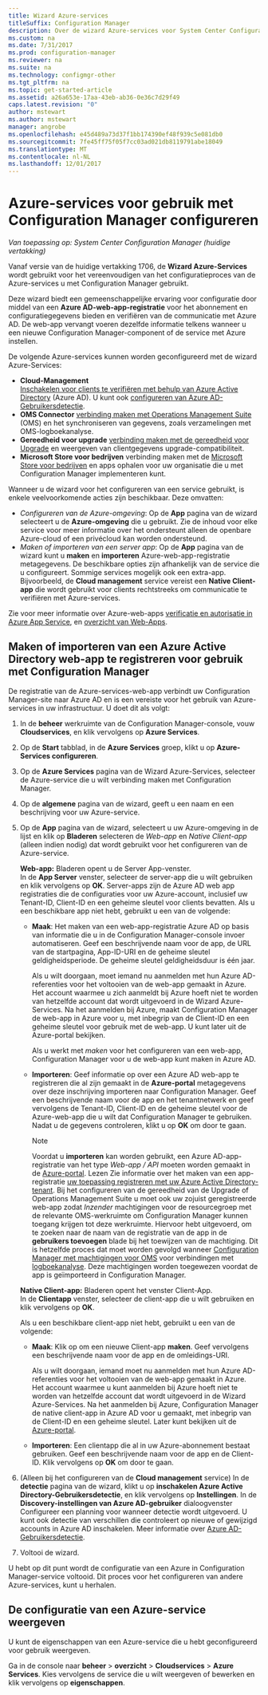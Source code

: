 ```yaml
---
title: Wizard Azure-services
titleSuffix: Configuration Manager
description: Over de wizard Azure-services voor System Center Configuration Manager.
ms.custom: na
ms.date: 7/31/2017
ms.prod: configuration-manager
ms.reviewer: na
ms.suite: na
ms.technology: configmgr-other
ms.tgt_pltfrm: na
ms.topic: get-started-article
ms.assetid: a26a653e-17aa-43eb-ab36-0e36c7d29f49
caps.latest.revision: "0"
author: mstewart
ms.author: mstewart
manager: angrobe
ms.openlocfilehash: e45d489a73d37f1bb174390ef48f939c5e081db0
ms.sourcegitcommit: 7fe45ff75f05f7cc03ad021db8119791abe18049
ms.translationtype: MT
ms.contentlocale: nl-NL
ms.lasthandoff: 12/01/2017
---
```

# <a name="configure-azure-services-for-use-with-configuration-manager"></a>Azure-services voor gebruik met Configuration Manager configureren

*Van toepassing op: System Center Configuration Manager (huidige vertakking)*

Vanaf versie van de huidige vertakking 1706, de **Wizard Azure-Services** wordt gebruikt voor het vereenvoudigen van het configuratieproces van de Azure-services u met Configuration Manager gebruikt.

Deze wizard biedt een gemeenschappelijke ervaring voor configuratie door middel van een **Azure AD-web-app-registratie** voor het abonnement en configuratiegegevens bieden en verifiëren van de communicatie met Azure AD. De web-app vervangt voeren dezelfde informatie telkens wanneer u een nieuwe Configuration Manager-component of de service met Azure instellen.

De volgende Azure-services kunnen worden geconfigureerd met de wizard Azure-Services:
-   **Cloud-Management**   
    [Inschakelen voor clients te verifiëren met behulp van Azure Active Directory](/sccm/core/clients/deploy/deploy-clients-cmg-azure) (Azure AD). U kunt ook [configureren van Azure AD-Gebruikersdetectie](/sccm/core/servers/deploy/configure/configure-discovery-methods#azureaadisc).
-   **OMS Connector**
    [verbinding maken met Operations Management Suite](/sccm/core/clients/manage/sync-data-microsoft-operations-management-suite) (OMS) en het synchroniseren van gegevens, zoals verzamelingen met OMS-logboekanalyse.
-   **Gereedheid voor upgrade**
    [verbinding maken met de gereedheid voor Upgrade](/sccm/core/clients/manage/upgrade/upgrade-analytics) en weergeven van clientgegevens upgrade-compatibiliteit.
-   **Microsoft Store voor bedrijven** verbinding maken met de [Microsoft Store voor bedrijven](/sccm/apps/deploy-use/manage-apps-from-the-windows-store-for-business) en apps ophalen voor uw organisatie die u met Configuration Manager implementeren kunt.

Wanneer u de wizard voor het configureren van een service gebruikt, is enkele veelvoorkomende acties zijn beschikbaar.
Deze omvatten:
-   *Configureren van de Azure-omgeving*:  Op de **App** pagina van de wizard selecteert u de **Azure-omgeving** die u gebruikt. Zie de inhoud voor elke service voor meer informatie over het ondersteunt alleen de openbare Azure-cloud of een privécloud kan worden ondersteund.
-   *Maken of importeren van een server app*:   Op de **App** pagina van de wizard kunt u **maken** en **importeren** Azure-web-app-registratie metagegevens. De beschikbare opties zijn afhankelijk van de service die u configureert. Sommige services mogelijk ook een extra-app. Bijvoorbeeld, de **Cloud management** service vereist een **Native Client-app** die wordt gebruikt voor clients rechtstreeks om communicatie te verifiëren met Azure-services.


Zie voor meer informatie over Azure-web-apps [verificatie en autorisatie in Azure App Service](/azure/app-service/app-service-authentication-overview), en [overzicht van Web-Apps](/azure/app-service-web/app-service-web-overview).


## <a name="webapp"></a>Maken of importeren van een Azure Active Directory web-app te registreren voor gebruik met Configuration Manager

De registratie van de Azure-services-web-app verbindt uw Configuration Manager-site naar Azure AD en is een vereiste voor het gebruik van Azure-services in uw infrastructuur. U doet dit als volgt:

1.  In de **beheer** werkruimte van de Configuration Manager-console, vouw **Cloudservices**, en klik vervolgens op **Azure Services**.
2.  Op de **Start** tabblad, in de **Azure Services** groep, klikt u op **Azure-Services configureren**.
3.  Op de **Azure Services** pagina van de Wizard Azure-Services, selecteer de Azure-service die u wilt verbinding maken met Configuration Manager.
4.  Op de **algemene** pagina van de wizard, geeft u een naam en een beschrijving voor uw Azure-service.
5.  Op de **App** pagina van de wizard, selecteert u uw Azure-omgeving in de lijst en klik op **Bladeren** selecteren de *Web-app* en *Native Client-app* (alleen indien nodig) dat wordt gebruikt voor het configureren van de Azure-service.

    **Web-app:**   Bladeren opent u de Server App-venster.    
      In de **App Server** venster, selecteer de server-app die u wilt gebruiken en klik vervolgens op **OK**. Server-apps zijn de Azure AD web app registraties die de configuraties voor uw Azure-account, inclusief uw Tenant-ID, Client-ID en een geheime sleutel voor clients bevatten.
    Als u een beschikbare app niet hebt, gebruikt u een van de volgende:

    - **Maak**: Het maken van een web-app-registratie Azure AD op basis van informatie die u in de Configuration Manager-console invoer automatiseren. Geef een beschrijvende naam voor de app, de URL van de startpagina, App-ID-URI en de geheime sleutel geldigheidsperiode. De geheime sleutel geldigheidsduur is één jaar.
        
        Als u wilt doorgaan, moet iemand nu aanmelden met hun Azure AD-referenties voor het voltooien van de web-app gemaakt in Azure. Het account waarmee u zich aanmeldt bij Azure hoeft niet te worden van hetzelfde account dat wordt uitgevoerd in de Wizard Azure-Services. Na het aanmelden bij Azure, maakt Configuration Manager de web-app in Azure voor u, met inbegrip van de Client-ID en een geheime sleutel voor gebruik met de web-app. U kunt later uit de Azure-portal bekijken.

        Als u werkt met *maken* voor het configureren van een web-app, Configuration Manager voor u de web-app kunt maken in Azure AD.
    
    - **Importeren**: Geef informatie op over een Azure AD web-app te registreren die al zijn gemaakt in de **Azure-portal** metagegevens over deze inschrijving importeren naar Configuration Manager. Geef een beschrijvende naam voor de app en het tenantnetwerk en geef vervolgens de Tenant-ID, Client-ID en de geheime sleutel voor de Azure-web-app die u wilt dat Configuration Manager te gebruiken. Nadat u de gegevens controleren, klikt u op **OK** om door te gaan.
        > [!NOTE]
        > Voordat u **importeren** kan worden gebruikt, een Azure AD-app-registratie van het type *Web-app / API* moeten worden gemaakt in de [Azure-portal](https://portal.azure.com). Lezen Zie informatie over het maken van een app-registratie [uw toepassing registreren met uw Azure Active Directory-tenant](/azure/active-directory/active-directory-app-registration). Bij het configureren van de gereedheid van de Upgrade of Operations Management Suite u moet ook uw zojuist geregistreerde web-app zodat *Inzender* machtigingen voor de resourcegroep met de relevante OMS-werkruimte om Configuration Manager kunnen toegang krijgen tot deze werkruimte. Hiervoor hebt uitgevoerd, om te zoeken naar de naam van de registratie van de app in de **gebruikers toevoegen** blade bij het toewijzen van de machtiging. Dit is hetzelfde proces dat moet worden gevolgd wanneer [Configuration Manager met machtigingen voor OMS](https://docs.microsoft.com/azure/log-analytics/log-analytics-sccm#provide-configuration-manager-with-permissions-to-oms) voor verbindingen met [logboekanalyse](https://docs.microsoft.com/azure/log-analytics/log-analytics-sccm). Deze machtigingen worden toegewezen voordat de app is geïmporteerd in Configuration Manager.


    **Native Client-app:**  Bladeren opent het venster Client-App.  
     In de **Clientapp** venster, selecteer de client-app die u wilt gebruiken en klik vervolgens op **OK**.

     Als u een beschikbare client-app niet hebt, gebruikt u een van de volgende:
     - **Maak**: Klik op om een nieuwe Client-app **maken**. Geef vervolgens een beschrijvende naam voor de app en de omleidings-URI.

         Als u wilt doorgaan, iemand moet nu aanmelden met hun Azure AD-referenties voor het voltooien van de web-app gemaakt in Azure. Het account waarmee u kunt aanmelden bij Azure hoeft niet te worden van hetzelfde account dat wordt uitgevoerd in de Wizard Azure-Services. Na het aanmelden bij Azure, Configuration Manager de native client-app in Azure AD voor u gemaakt, met inbegrip van de Client-ID en een geheime sleutel. Later kunt bekijken uit de [Azure-portal](https://portal.azure.com). 

     - **Importeren**: Een clientapp die al in uw Azure-abonnement bestaat gebruiken. Geef een beschrijvende naam voor de app en de Client-ID. Klik vervolgens op **OK** om door te gaan.

  <!--  MOVE THIS AND STEP 6 TO configure Azure AD User Discover  content
       [!TIP]  
     When you use Import, the account you use to run the wizard must have the *Read directory data* application permission in the Azure portal. This is required to set the correct permissions for the App. When you use Create, Configuration Manager creates the app with the correct permissions. However, you still must give consent to the application in the Azure portal.   -->


6.  (Alleen bij het configureren van de **Cloud management** service) In de **detectie** pagina van de wizard, klikt u op **inschakelen Azure Active Directory-Gebruikersdetectie**, en klik vervolgens op  **Instellingen**.
In de **Discovery-instellingen van Azure AD-gebruiker** dialoogvenster Configureer een planning voor wanneer detectie wordt uitgevoerd. U kunt ook detectie van verschillen die controleert op nieuwe of gewijzigd accounts in Azure AD inschakelen. Meer informatie over [Azure AD-Gebruikersdetectie](/sccm/core/servers/deploy/configure/about-discovery-methods#azureaddisc).

7.  Voltooi de wizard.

U hebt op dit punt wordt de configuratie van een Azure in Configuration Manager-service voltooid. Dit proces voor het configureren van andere Azure-services, kunt u herhalen.

## <a name="view-the-configuration-of-an-azure-service"></a>De configuratie van een Azure-service weergeven
U kunt de eigenschappen van een Azure-service die u hebt geconfigureerd voor gebruik weergeven.

Ga in de console naar **beheer** > **overzicht** > **Cloudservices** > **Azure Services**. Kies vervolgens de service die u wilt weergeven of bewerken en klik vervolgens op **eigenschappen**.
